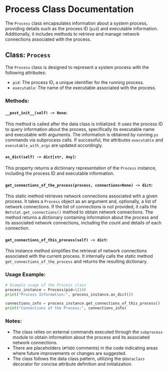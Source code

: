 # Process Class Documentation

The `Process` class encapsulates information about a system process, providing details such as the process ID (`pid`) and executable information. Additionally, it includes methods to retrieve and manage network connections associated with the process.

## Class: `Process`

The `Process` class is designed to represent a system process with the following attributes:

- `pid`: The process ID, a unique identifier for the running process.
- `executable`: The name of the executable associated with the process.

### Methods:

#### `__post_init__(self) -> None`:

This method is called after the data class is initialized. It uses the process ID to query information about the process, specifically its executable name and executable with arguments. The information is obtained by running `ps` commands via subprocess calls. If successful, the attributes `executable` and `executable_with_args` are updated accordingly.

#### `as_dict(self) -> dict[str, Any]`:

This property returns a dictionary representation of the `Process` instance, including the process ID and executable information.

#### `get_connections_of_the_process(process, connections=None) -> dict`:

This static method retrieves network connections associated with a given process. It takes a `Process` object as an argument and, optionally, a list of network connections. If the list of connections is not provided, it calls the `Netstat.get_connections()` method to obtain network connections. The method returns a dictionary containing information about the process and its associated network connections, including the count and details of each connection.

#### `get_connections_of_this_process(self) -> dict`:

This instance method simplifies the retrieval of network connections associated with the current process. It internally calls the static method `get_connections_of_the_process` and returns the resulting dictionary.

### Usage Example:

```python
# Example usage of the Process class
process_instance = Process(pid=1234)
print("Process Information:", process_instance.as_dict())

connections_info = process_instance.get_connections_of_this_process()
print("Connections of the Process:", connections_info)
```

### Notes:

- The class relies on external commands executed through the `subprocess` module to obtain information about the process and its associated network connections.
- There are placeholders (`#TODO` comments) in the code indicating areas where future improvements or changes are suggested.
- The class follows the data class pattern, utilizing the `@dataclass` decorator for concise attribute definition and initialization.